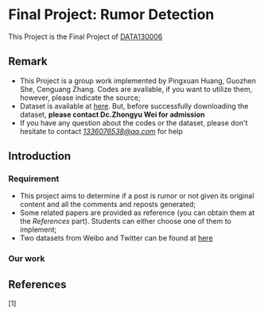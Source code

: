 # Final Project: Rumor Detection
This Project is the Final Project of [DATA130006](http://www.sdspeople.fudan.edu.cn/zywei/DATA130006/index.html)

## Remark
* This Project is a group work implemented by Pingxuan Huang, Guozhen She, Cenguang Zhang. Codes are available, if you want to utilize them, however, please indicate the source;
* Dataset is available at [here](http://www.sdspeople.fudan.edu.cn/zywei/DATA130006/final-project/index.html). But, before successfully downloading the dataset, **please contact Dc.Zhongyu Wei for admission**
* If you have any question about the codes or the dataset, please don't hesitate to contact *1336076538@qq.com* for help

## Introduction
### Requirement
* This project aims to determine if a post is rumor or not given its original content and all the comments and reposts generated;
* Some related papers are provided as reference (you can obtain them at the *References* part). Students can either choose one of them to implement;
* Two datasets from Weibo and Twitter can be found at [here](http://www.sdspeople.fudan.edu.cn/zywei/DATA130006/final-project/index.html)

### Our work


## References
\[1\]
